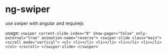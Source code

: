 ng-swiper
=========

use swiper with angular and requirejs

usage:
`
<swiper current-slide-index="0" show-pager="false" only-external="true" animation-name="reverse">
    <swiper-slide class="main">
        <scroll mode="vertical">
            <ul>
                <li></li>
                <li></li>
                <li></li>
                <li></li>
            </ul>
        </scroll>
    </swiper-slide>
</swiper>
`